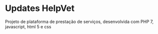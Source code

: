 # Updates HelpVet

Projeto de plataforma de prestação de serviços, desenvolvida com PHP 7, javascript, html 5 e css
